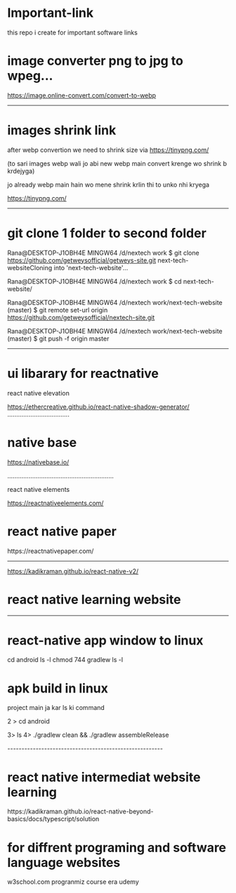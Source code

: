 # Important-link
this repo i create for important software links



<h1>image converter  png to jpg to wpeg...</h1>

https://image.online-convert.com/convert-to-webp


--------------------------------------------------------------------------


<h1>images shrink link</h1>

after webp convertion we need to shrink size via
https://tinypng.com/

(to sari images webp wali jo abi new webp main convert krenge wo shrink b krdejyga) 


jo already webp main hain wo mene shrink krlin thi to unko nhi kryega

https://tinypng.com/


-------------------------------------------------------------------


<h1>git clone 1 folder to second folder</h1>

Rana@DESKTOP-J1OBH4E MINGW64 /d/nextech work
$ git clone https://github.com/getweysofficial/getweys-site.git next-tech-websiteCloning into 'next-tech-website'...


Rana@DESKTOP-J1OBH4E MINGW64 /d/nextech work
$ cd next-tech-website/

Rana@DESKTOP-J1OBH4E MINGW64 /d/nextech work/next-tech-website (master)
$ git remote set-url origin https://github.com/getweysofficial/nextech-site.git

Rana@DESKTOP-J1OBH4E MINGW64 /d/nextech work/next-tech-website (master)
$ git push -f origin master



----------------------------------------------------------------------


<h1>ui libarary for reactnative</h1>

react native elevation

https://ethercreative.github.io/react-native-shadow-generator/
...................................


<h1>native base </h1>

https://nativebase.io/

............................................................

react native elements

https://reactnativeelements.com/

<h1>react native paper</h1>
https://reactnativepaper.com/

----------------------------------------------------

https://kadikraman.github.io/react-native-v2/
<h1>react native learning website</h1>



-----------------------------------------------------


<h1> react-native app window to linux </h1>

cd android
ls -l
chmod 744 gradlew
ls -l

<!--  -------------------------------------------------->


<h1> apk build in linux </h1>

project main ja kar ls ki command

2 > cd android

3> ls
4> ./gradlew clean && ./gradlew assembleRelease 

<!--  -->-------------------------------------------------------

<h1> react native intermediat website learning </h1>
https://kadikraman.github.io/react-native-beyond-basics/docs/typescript/solution


<!-- -----------=======================================-------------- -->

<h1>for diffrent programing and software language websites </h1>


w3school.com
progranmiz
course era
udemy

